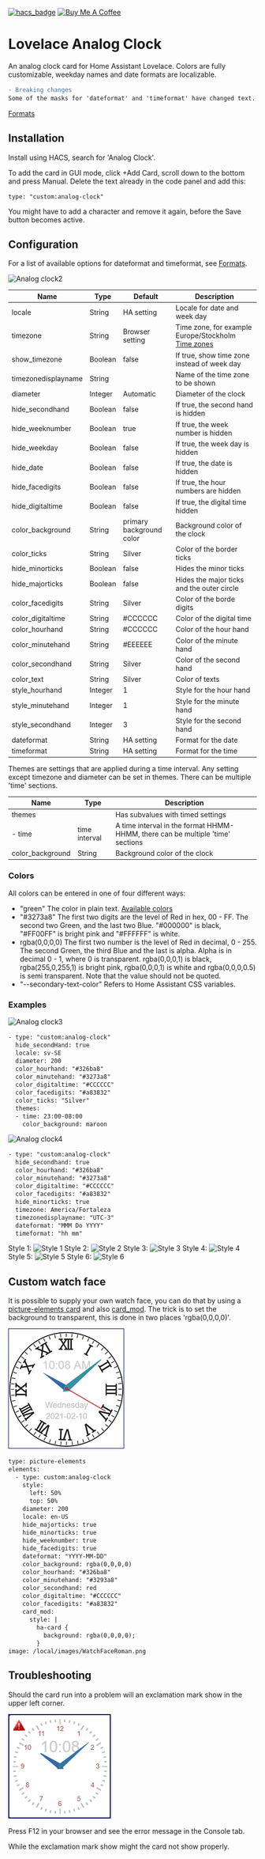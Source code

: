 [![hacs_badge](https://img.shields.io/badge/HACS-Default-orange.svg)](https://github.com/hacs/integration)
<a href="https://www.buymeacoffee.com/rudhan" target="_blank"><img src="https://cdn.buymeacoffee.com/buttons/default-orange.png" alt="Buy Me A Coffee" height="41" width="174"></a>
# Lovelace Analog Clock
An analog clock card for Home Assistant Lovelace. Colors are fully customizable, weekday names and date formats are localizable.

```diff
- Breaking changes
Some of the masks for 'dateformat' and 'timeformat' have changed text. Please see Formats for the new masks.
```
[Formats](https://github.com/tomasrudh/analogclock/blob/3.0/Formats.md)

## Installation

Install using HACS, search for 'Analog Clock'.

To add the card in GUI mode, click +Add Card, scroll down to the bottom and press Manual. Delete the text already in the code panel and add this:
```
type: "custom:analog-clock"
```
You might have to add a character and remove it again, before the Save button becomes active.

## Configuration

For a list of available options for dateformat and timeformat, see [Formats](https://github.com/tomasrudh/analogclock/blob/3.0/Formats.md).

![Analog clock2](https://github.com/tomasrudh/analogclock/blob/main/Images/AnalogClock2.png?raw=true)

| Name | Type | Default | Description
| --- | --- | --- | --- |
| locale | String | HA setting | Locale for date and week day |
| timezone | String | Browser setting | Time zone, for example Europe/Stockholm [Time zones](https://timezonedb.com/time-zones)|
| show_timezone | Boolean | false | If true, show time zone instead of week day |
| timezonedisplayname | String | | Name of the time zone to be shown |
| diameter | Integer | Automatic | Diameter of the clock |
| hide_secondhand | Boolean | false | If true, the second hand is hidden |
| hide_weeknumber | Boolean | true | If true, the week number is hidden |
| hide_weekday | Boolean | false | If true, the week day is hidden |
| hide_date | Boolean | false | If true, the date is hidden |
| hide_facedigits | Boolean | false | If true, the hour numbers are hidden |
| hide_digitaltime | Boolean | false | If true, the digital time hidden |
| color_background | String | primary background color | Background color of the clock |
| color_ticks | String | Silver | Color of the border ticks |
| hide_minorticks | Boolean | false | Hides the minor ticks |
| hide_majorticks | Boolean | false | Hides the major ticks and the outer circle |
| color_facedigits | String | Silver | Color of the borde digits |
| color_digitaltime | String | #CCCCCC | Color of the digital time |
| color_hourhand | String | #CCCCCC | Color of the hour hand |
| color_minutehand | String | #EEEEEE | Color of the minute hand |
| color_secondhand | String | Silver | Color of the second hand |
| color_text | String | Silver | Color of texts |
| style_hourhand | Integer | 1 | Style for the hour hand |
| style_minutehand | Integer | 1 | Style for the minute hand |
| style_secondhand | Integer | 3 | Style for the second hand |
| dateformat | String | HA setting | Format for the date |
| timeformat | String | HA setting | Format for the time |

Themes are settings that are applied during a time interval. Any setting except timezone and diameter can be set in themes. There can be multiple 'time' sections.

| Name | Type | Description
| --- | --- | --- |
| themes | | Has subvalues with timed settings |
| - time | time interval | A time interval in the format HHMM-HHMM, there can be multiple 'time' sections
| color_background | String | Background color of the clock |

### Colors

All colors can be entered in one of four different ways:
- "green" The color in plain text. [Available colors](https://www.w3.org/TR/css-color-3/#svg-color)
- "#3273a8" The first two digits are the level of Red in hex, 00 - FF. The second two Green, and the last two Blue. "#000000" is black, "#FF00FF" is bright pink and "#FFFFFF" is white.
- rgba(0,0,0,0) The first two number is the level of Red in decimal, 0 - 255. The second Green, the third Blue and the last is alpha. Alpha is in decimal 0 - 1, where 0 is transparent. rgba(0,0,0,1) is black, rgba(255,0,255,1) is bright pink, rgba(0,0,0,1) is white and rgba(0,0,0,0.5) is semi transparent. Note that the value should not be quoted.
- "--secondary-text-color" Refers to Home Assistant CSS variables.

### Examples

![Analog clock3](https://github.com/tomasrudh/analogclock/blob/main/Images/AnalogClock3.png?raw=true)

```
- type: "custom:analog-clock"
  hide_secondHand: true
  locale: sv-SE
  diameter: 200
  color_hourhand: "#326ba8"
  color_minutehand: "#3273a8"
  color_digitaltime: "#CCCCCC"
  color_facedigits: "#a83832"
  color_ticks: "Silver"
  themes:
  - time: 23:00-08:00
    color_background: maroon
```
![Analog clock4](https://github.com/tomasrudh/analogclock/blob/main/Images/AnalogClock4.png?raw=true)
```
- type: "custom:analog-clock"
  hide_secondhand: true
  color_hourhand: "#326ba8"
  color_minutehand: "#3273a8"
  color_digitaltime: "#CCCCCC"
  color_facedigits: "#a83832"
  hide_minorticks: true
  timezone: America/Fortaleza
  timezonedisplayname: "UTC-3"
  dateformat: "MMM Do YYYY"
  timeformat: "hh mm"
```

Style 1:
![Style 1](https://github.com/tomasrudh/analogclock/blob/main/Images/Style-1.png?raw=true)
Style 2:
![Style 2](https://github.com/tomasrudh/analogclock/blob/main/Images/Style-2.png?raw=true)
Style 3:
![Style 3](https://github.com/tomasrudh/analogclock/blob/main/Images/Style-3.png?raw=true)
Style 4:
![Style 4](https://github.com/tomasrudh/analogclock/blob/main/Images/Style-4.png?raw=true)
Style 5:
![Style 5](https://github.com/tomasrudh/analogclock/blob/main/Images/Style-5.png?raw=true)
Style 6:
![Style 6](https://github.com/tomasrudh/analogclock/blob/main/Images/Style-6.png?raw=true)

## Custom watch face

It is possible to supply your own watch face, you can do that by using a [picture-elements card](https://www.home-assistant.io/dashboards/picture-elements/) and also [card_mod](https://github.com/thomasloven/lovelace-card-mod). The trick is to set the background to transparent, this is done in two places 'rgba(0,0,0,0)'.

![image](https://github.com/tomasrudh/analogclock/blob/main/Images/WatchFaceRoman.png?raw=true)

```
type: picture-elements
elements:
  - type: custom:analog-clock
    style:
      left: 50%
      top: 50%
    diameter: 200
    locale: en-US
    hide_majorticks: true
    hide_minorticks: true
    hide_weeknumber: true
    hide_facedigits: true
    dateformat: "YYYY-MM-DD"
    color_background: rgba(0,0,0,0)
    color_hourhand: "#326ba8"
    color_minutehand: "#3293a8"
    color_secondhand: red
    color_digitaltime: "#CCCCCC"
    color_facedigits: "#a83832"
    card_mod:
      style: |
        ha-card {
          background: rgba(0,0,0,0);
        }
image: /local/images/WatchFaceRoman.png
```

## Troubleshooting

Should the card run into a problem will an exclamation mark show in the upper left corner.

![image](https://github.com/tomasrudh/analogclock/blob/main/Images/Error.png?raw=true)

Press F12 in your browser and see the error message in the Console tab.

While the exclamation mark show might the card not show properly.
